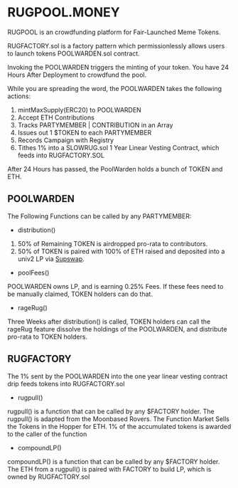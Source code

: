 # RUGPOOL.MONEY

RUGPOOL is an crowdfunding platform for Fair-Launched Meme Tokens.

RUGFACTORY.sol is a factory pattern which permissionlessly allows users to launch tokens POOLWARDEN.sol contract.

Invoking the POOLWARDEN triggers the minting of your token. You have 24 Hours After Deployment to crowdfund the pool.

While you are spreading the word, the POOLWARDEN takes the following actions:

1) mintMaxSupply(ERC20) to POOLWARDEN
2) Accept ETH Contributions
3) Tracks PARTYMEMBER | CONTRIBUTION in an Array
4) Issues out 1 $TOKEN to each PARTYMEMBER
5) Records Campaign with Registry
6) Tithes 1% into a SLOWRUG.sol 1 Year Linear Vesting Contract, which feeds into RUGFACTORY.SOL

After 24 Hours has passed, the PoolWarden holds a bunch of TOKEN and ETH.

## POOLWARDEN

The Following Functions can be called by any PARTYMEMBER:

* distribution()

1) 50% of Remaining TOKEN is airdropped pro-rata to contributors.
2) 50% of TOKEN is paired with 100% of ETH raised and deposited into a univ2 LP via [Supswap](https://supswap.xyz/v2/add/ETH/0xd988097fb8612cc24eeC14542bC03424c656005f).

* poolFees()

POOLWARDEN owns LP, and is earning 0.25% Fees. If these fees need to be manually claimed, TOKEN holders can do that.

* rageRug()

Three Weeks after distribution() is called, TOKEN holders can call the rageRug feature dissolve the holdings of the POOLWARDEN, and distribute pro-rata to TOKEN holders.

## RUGFACTORY

The 1% sent by the POOLWARDEN into the one year linear vesting contract drip feeds tokens into RUGFACTORY.sol

* rugpull()

rugpull() is a function that can be called by any $FACTORY holder. The rugpull() is adapted from the Moonbased Rovers.
The Function Market Sells the Tokens in the Hopper for ETH.
1% of the accumulated tokens is awarded to the caller of the function

* compoundLP()

compoundLP() is a function that can be called by any $FACTORY holder.
The ETH from a rugpull() is paired with FACTORY to build LP, which is owned by RUGFACTORY.sol
